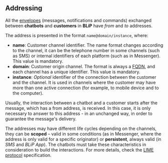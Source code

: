 ## Addressing

All the [envelopes](http://limeprotocol.org/#envelope) (messages, notifications and commands) exchanged between **chatbots** and **customers** in **BLiP** have *from* and *to* addresses.

The address is presented in the format `name@domain/instance`, where:

- **name**: Customer channel identifier. The name format changes according to the channel, it can be the telephone number in some channels (such as SMS) or internal identifiers of each platform (such as in Messenger). This value is mandatory.
- **domain**: Customer origin channel. The format is always a [FQDN](https://pt.wikipedia.org/wiki/FQDN), and each channel has a unique identifier. This value is mandatory.
- **instance**: *Optional* identifier of the connection between the customer and the channel. It is used in channels where the customer may have more than one active connection (for example, to mobile device and to the computer).

Usually, the interaction between a chatbot and a customer starts after the message, which has a from address, is received. In this case, it is only necessary to answer to this address - in an unchanged way, in order to guarantee the message's delivery.

The addresses may have different life cycles depending on the channels, they can be **scoped** – valid in some conditions (as in Messenger, where the address is only valid for a specific originator) or **persistent**, always valid (in *SMS* and *BLiP App*). The chatbots must take these characteristics in consideration to build the interactions. For more details, check the [LIME protocol](http://limeprotocol.org/#concepts) specification. 
